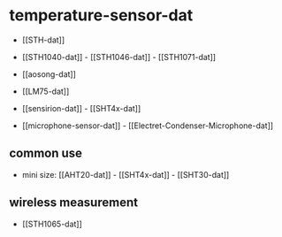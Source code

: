 
# temperature-sensor-dat

- [[STH-dat]]
  
- [[STH1040-dat]] - [[STH1046-dat]] - [[STH1071-dat]]

- [[aosong-dat]]

- [[LM75-dat]] 

- [[sensirion-dat]] - [[SHT4x-dat]]

- [[microphone-sensor-dat]] - [[Electret-Condenser-Microphone-dat]]


## common use 

- mini size: [[AHT20-dat]] - [[SHT4x-dat]] - [[SHT30-dat]]


## wireless measurement 

- [[STH1065-dat]]